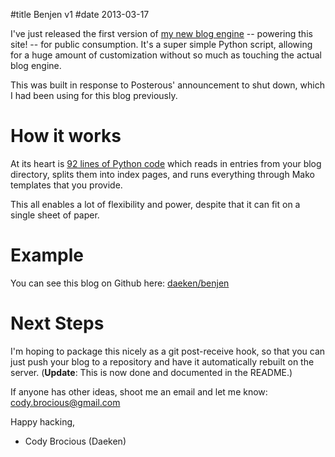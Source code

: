 #title Benjen v1
#date 2013-03-17

I've just released the first version of [my new blog engine](https://github.com/daeken/Benjen) -- powering this site! -- for public consumption.
It's a super simple Python script, allowing for a huge amount of customization without so much as touching the actual blog engine.

This was built in response to Posterous' announcement to shut down, which I had been using for this blog previously.

How it works
============

At its heart is [92 lines of Python code](https://github.com/daeken/Benjen/blob/master/benjen.py) which reads in entries from your blog directory, splits them into index pages, and runs everything through Mako templates that you provide.

This all enables a lot of flexibility and power, despite that it can fit on a single sheet of paper.

Example
=======

You can see this blog on Github here: [daeken/benjen](https://github.com/daeken/Benjen/tree/master/daeken.com)

Next Steps
==========

I'm hoping to package this nicely as a git post-receive hook, so that you can just push your blog to a repository and have it automatically rebuilt on the server.
(**Update**: This is now done and documented in the README.)

If anyone has other ideas, shoot me an email and let me know: [cody.brocious@gmail.com](mailto:cody.brocious@gmail.com)

Happy hacking,  
- Cody Brocious (Daeken)
